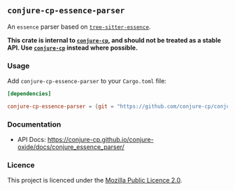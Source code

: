 ## `conjure-cp-essence-parser`

An `essence` parser based on [`tree-sitter-essence`](https://github.com/conjure-cp/conjure-oxide/crates/tree-sitter-essence).

**This crate is internal to
[`conjure-cp`](https://github.com/conjure-cp/conjure-oxide/crates/conjure-cp),
and should not be treated as a stable API. Use
[`conjure-cp`](https://github.com/conjure-cp/conjure-oxide/crates/conjure-cp)
instead where possible.**

### Usage

Add `conjure-cp-essence-parser` to your `Cargo.toml` file:

```toml
[dependencies]

conjure-cp-essence-parser = {git = "https://github.com/conjure-cp/conjure-oxide" }
```

### Documentation

- API Docs: <https://conjure-cp.github.io/conjure-oxide/docs/conjure_essence_parser/>

### Licence

This project is licenced under the [Mozilla Public Licence
2.0](https://www.mozilla.org/en-US/MPL/2.0/).

